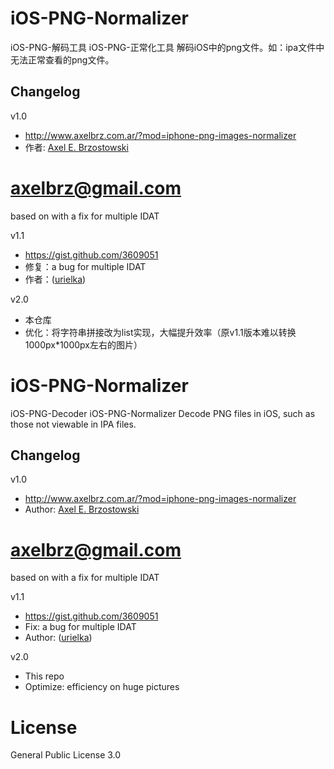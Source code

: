 # iOS-PNG-Normalizer
iOS-PNG-解码工具
iOS-PNG-正常化工具
解码iOS中的png文件。如：ipa文件中无法正常查看的png文件。

## Changelog
v1.0
- http://www.axelbrz.com.ar/?mod=iphone-png-images-normalizer
- 作者: [Axel E. Brzostowski](http://www.axelbrz.com.ar)
#  axelbrz@gmail.com
based on  with a fix for multiple IDAT

v1.1
- https://gist.github.com/3609051
- 修复：a bug for multiple IDAT
- 作者：([urielka](https://gist.github.com/urielka))

v2.0
- 本仓库
- 优化：将字符串拼接改为list实现，大幅提升效率（原v1.1版本难以转换1000px*1000px左右的图片）


# iOS-PNG-Normalizer
iOS-PNG-Decoder
iOS-PNG-Normalizer
Decode PNG files in iOS, such as those not viewable in IPA files.

## Changelog

v1.0
- http://www.axelbrz.com.ar/?mod=iphone-png-images-normalizer
- Author: [Axel E. Brzostowski](http://www.axelbrz.com.ar)
#  axelbrz@gmail.com
based on  with a fix for multiple IDAT

v1.1
- https://gist.github.com/3609051
- Fix: a bug for multiple IDAT
- Author: ([urielka](https://gist.github.com/urielka))

v2.0
- This repo
- Optimize: efficiency on huge pictures

# License
General Public License 3.0


